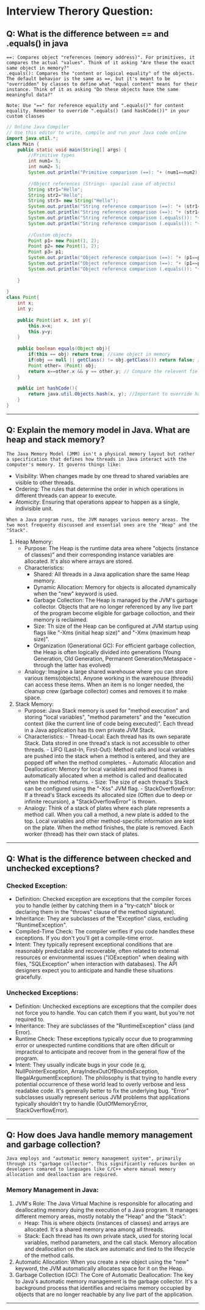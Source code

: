 # Interview Therory Question:
## Q: What is the difference between == and .equals() in java
```
==: Compares object "references (memory address)". For primitives, it compares the actual "values". Think of it asking "Are these the exact same object in memory?"
.equals(): Compares the "content or logical equality" of the objects. The default behavior is the same as ==, but it's meant to be "overridden" by classes to define what "equal content" means for their instance. Think of it as asking "Do these objects have the same meaningful data?"

Note: Use "==" for reference equality and ".equals()" for content equality. Remember to override ".equals() (and hashCode())" in your custom classes
```

```java
// Online Java Compiler
// Use this editor to write, compile and run your Java code online
import java.util.*;
class Main {
    public static void main(String[] args) {
        //Primitive types
        int num1= 5;
        int num2= 5;
        System.out.println("Primitive comparison (==): "+ (num1==num2)); //true
        
        //Object references (Strings- spacial case of objects)
        String str1="Hello";
        String str2="Hello";
        String str3= new String("Hello");
        System.out.println("String reference comparison (==): "+ (str1==str2)); // true : String constant pool same reference of the address
        System.out.println("String reference comparison (==): "+ (str1==str3)); // false new create new reference instance
        System.out.println("String reference comparison (.equals()): "+ (str1.equals(str2))); //true compare the value inside it
        System.out.println("String reference comparison (.equals()): "+ (str1.equals(str3))); // true
        
        //Custom objects
        Point p1= new Point(1, 2);
        Point p2= new Point(1, 2);
        Point p3= p1;
        System.out.println("Object reference comparison (==): "+ (p1==p2)); //false (different point object)
        System.out.println("Object reference comparison (==): "+ (p1==p3)); // true (same point object)
        System.out.println("Object reference comparison (.equals()): "+ (p1.equals(p2))); // true (same content because equals is overridden)
        
    }
    
}
class Point{
    int x;
    int y;
    
    public Point(int x, int y){
        this.x=x;
        this.y=y;
    }
    
    public boolean equals(Object obj){
        if(this == obj) return true; //same object in memory
        if(obj == null || getClass() != obj.getClass()) return false; // null or different class
        Point other= (Point) obj;
        return x==other.x && y == other.y; // Compare the relevent fields(content)
    }
    
    public int hashCode(){
        return java.util.Objects.hash(x, y); //Important to override hashCode with equals
    }
}
```
***
## Q: Explain the memory model in Java. What are heap and stack memory?
```
The Java Memory Model (JMM) isn't a physical memory layout but rather a specification that defines how threads in Java interact with the computer's memory. It governs things like:
```
- Visibility: When changes made by one thread to shared variables are visible to other threads.
- Ordering: The rules that determine the order in which operations in different threads can appear to execute.
- Atomicity: Ensuring that operations appear to happen as a single, indivisible unit.
```
When a Java program runs, the JVM manages various memory areas. The two most frequenty discussed and essential ones are the "Heap" and the "Stack".
```
1. Heap Memory:
   - Purpose: The Heap is the runtime data area where "objects (instance of classes)" and their corresponding instance variables are allocated. It's also where arrays are stored.
   - Characteristics:
     - Shared: All threads in a Java application share the same Heap memory.
     - Dynamic Allocation: Memory for objects is allocated dynamically when the "new" keyword is used.
     - Garbage Collection: The Heap is managed by the JVM's garbage collector. Objects that are no longer referenced by any live part of the program become eligible for garbage colloction, and their memory is reclaimed.
     - Size: Th size of the Heap can be configured at JVM startup using flags like "-Xms (initial heap size)" and "-Xmx (maximum heap size)".
     - Organization (Generational GC): For efficient garbage collection, the Heap is often logically divided into generations (Young Generation, Old Generation, Permanent Generation/Metaspace - through the latter has evolved)
    - Analogy: Imagine a large shared warehouse where you can store various items(objects). Anyone working in the warehouse (threads) can access these items. When an item is no longer needed, the cleanup crew (garbage collector) comes and removes it to make space.
2. Stack Memory:
   - Purpose: Java Stack memory is used for "method execution" and storing "local variables", "method parameters" and the "execution context (like the current line of code being executed)". Each thread in a Java application has its own private JVM Stack.
   - Characteristics:
         - Thread-Local: Each thread has its own separate Stack. Data stored in one thread's stack is not accessible to other threads.
         - LIFO (Last-In, First-Out): Method calls and local variables are pushed into the stack when a method is entered, and they are popped off when the method completes.
         - Automatic Allocation and Deallocation: Memory for local variables and method frames is automatically allocated when a method is called and deallocated when the method returns.
         - Size: The size of each thread's Stack can be configured using the "-Xss" JVM flag.
         - StackOverflowError: If a thread's Stack exceeds its allocated size (Often due to deep or infinite recursion), a "StackOverflowError" is thrown.
    - Analogy: Think of a stack of plates where each plate represents a method call. When you call a method, a new plate is added to the top. Local variables and other method-specific information are kept on the plate. When the method finishes, the plate is removed. Each worker (thread) has their own stack of plates.
***
## Q: What is the difference between checked and unchecked exceptions?
### Checked Exception:
- Definition: Checked exception are exceptions that the compiler forces you to handle (either by catching them in a "try-catch" block or declaring them in the "throws" clause of the method signature).
- Inheritance: They are subclasses of the "Exception" class, excluding "RuntimeException".
- Compiled-Time Check: The compiler verifies if you code handles these exceptions. If you don't you'll get a compile-time error.
- Intent: They typically represent exceptional conditions that are reasonably predictable and recoverable, often related to external resources or environmental issues ("IOException" when dealing with files, "SQLException" when interaction with databases). The API designers expect you to anticipate and handle these situations gracefully.
### Unchecked Exceptions:
- Definition: Unchecked exceptions are exceptions that the compiler does not force you to handle. You can catch them if you want, but you're not required to.
- Inheritance: They are subclasses of the "RuntimeException" class (and Error).
- Runtime Check: These exceptions typically occur due to programming error or unexpected runtime conditions that are often dificult or impractical to anticipate and recover from in the general flow of the program.
- Intent: They usually indicate bugs in your code (e.g, NullPointerException, ArrayIndexOutOfBoundsException, IllegalArgumentException). The philosophy is that trying to handle every potential occurrence of these world lead to overly verbose and less readabke code. It's generally better to fix the underlying bug. "Error" subclasses usually represent serious JVM problems that applications typically shouldn't try to handle (OutOfMemoryError, StackOverflowError).
***
## Q: How does Java handle memory management and garbage collection?
```
Java employs and "automatic memory management system", primarily through its "garbage collector". This significantly reduces burden on developers comared to languages like C/C++ where manual memory allocation and dealloaction are required.
```
### Memory Management in Java:
1. JVM's Role: The Java Virtual Machine is responsible for allocating and deallocating memory duing the execution of a Java program. It manages different memory areas, mostly notably the "Heap" and the "Stack":
   - Heap: This is where objects (instances of classes) and arrays are allocated. It's a shared memory area among all threads.
   - Stack: Each thread has its own private stack, used for storing local variables, method parameters, and the call stack. Memory allocation and deallocation on the stack are automatic and tied to the lifecycle of the method calls.
2. Automatic Allocation: When you create a new object using the "new" keyword, the JVM automatically allocates space for it on the Heap.
3. Garbage Collection (GC): The Core of Automatic Deallocation: The key to Java's automatic memory management is the garbage collector. It's a background process that identifies and reclaims memory occupied by objects that are no longer reachable by any live part of the application.
***

